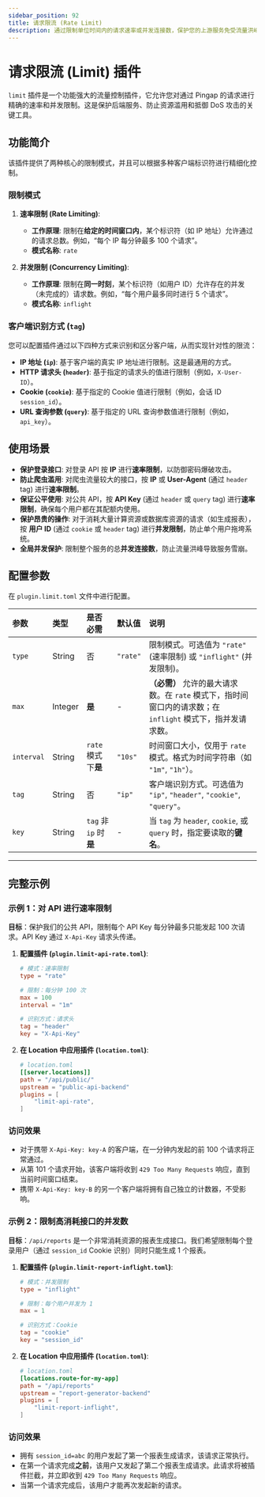 ```yaml
---
sidebar_position: 92
title: 请求限流 (Rate Limit)
description: 通过限制单位时间内的请求速率或并发连接数，保护您的上游服务免受流量洪峰和恶意攻击的影响，确保服务的稳定性和公平性。
---
```


# 请求限流 (Limit) 插件

`limit` 插件是一个功能强大的流量控制插件，它允许您对通过 Pingap 的请求进行精确的速率和并发限制。这是保护后端服务、防止资源滥用和抵御 DoS 攻击的关键工具。

## 功能简介

该插件提供了两种核心的限制模式，并且可以根据多种客户端标识符进行精细化控制。

### 限制模式

1.  **速率限制 (Rate Limiting)**:
    * **工作原理**: 限制在**给定的时间窗口内**，某个标识符（如 IP 地址）允许通过的请求总数。例如，“每个 IP 每分钟最多 100 个请求”。
    * **模式名称**: `rate`

2.  **并发限制 (Concurrency Limiting)**:
    * **工作原理**: 限制在**同一时刻**，某个标识符（如用户 ID）允许存在的并发（未完成的）请求数。例如，“每个用户最多同时进行 5 个请求”。
    * **模式名称**: `inflight`

### 客户端识别方式 (`tag`)

您可以配置插件通过以下四种方式来识别和区分客户端，从而实现针对性的限流：

* **IP 地址 (`ip`)**: 基于客户端的真实 IP 地址进行限制。这是最通用的方式。
* **HTTP 请求头 (`header`)**: 基于指定的请求头的值进行限制（例如，`X-User-ID`）。
* **Cookie (`cookie`)**: 基于指定的 Cookie 值进行限制（例如，会话 ID `session_id`）。
* **URL 查询参数 (`query`)**: 基于指定的 URL 查询参数值进行限制（例如，`api_key`）。

## 使用场景

* **保护登录接口**: 对登录 API 按 **IP** 进行**速率限制**，以防御密码爆破攻击。
* **防止爬虫滥用**: 对爬虫流量较大的接口，按 **IP** 或 **User-Agent** (通过 `header` tag) 进行**速率限制**。
* **保证公平使用**: 对公共 API，按 **API Key** (通过 `header` 或 `query` tag) 进行**速率限制**，确保每个用户都在其配额内使用。
* **保护昂贵的操作**: 对于消耗大量计算资源或数据库资源的请求（如生成报表），按 **用户 ID** (通过 `cookie` 或 `header` tag) 进行**并发限制**，防止单个用户拖垮系统。
* **全局并发保护**: 限制整个服务的总**并发连接数**，防止流量洪峰导致服务雪崩。

## 配置参数

在 `plugin.limit.toml` 文件中进行配置。

| 参数       | 类型    | 是否必需               | 默认值   | 说明                                                                                                        |
| :--------- | :------ | :--------------------- | :------- | :---------------------------------------------------------------------------------------------------------- |
| `type`     | String  | 否                     | `"rate"` | 限制模式。可选值为 `"rate"` (速率限制) 或 `"inflight"` (并发限制)。                                         |
| `max`      | Integer | **是**                 | -        | **（必需）** 允许的最大请求数。在 `rate` 模式下，指时间窗口内的请求数；在 `inflight` 模式下，指并发请求数。 |
| `interval` | String  | `rate` 模式下**是**    | `"10s"`  | 时间窗口大小，仅用于 `rate` 模式。格式为时间字符串（如 `"1m"`, `"1h"`）。                                   |
| `tag`      | String  | 否                     | `"ip"`   | 客户端识别方式。可选值为 `"ip"`, `"header"`, `"cookie"`, `"query"`。                                        |
| `key`      | String  | `tag` 非 `ip` 时**是** | -        | 当 `tag` 为 `header`, `cookie`, 或 `query` 时，指定要读取的**键名**。                                       |

---

## 完整示例

### 示例 1：对 API 进行速率限制

**目标**：保护我们的公共 API，限制每个 API Key 每分钟最多只能发起 100 次请求。API Key 通过 `X-Api-Key` 请求头传递。

1.  **配置插件 (`plugin.limit-api-rate.toml`)**:
    ```toml
    # 模式：速率限制
    type = "rate"

    # 限制：每分钟 100 次
    max = 100
    interval = "1m"

    # 识别方式：请求头
    tag = "header"
    key = "X-Api-Key"
    ```

2.  **在 Location 中应用插件 (`location.toml`)**:
    ```toml
    # location.toml
    [[server.locations]]
    path = "/api/public/"
    upstream = "public-api-backend"
    plugins = [
        "limit-api-rate",
    ]
    ```

### 访问效果
* 对于携带 `X-Api-Key: key-A` 的客户端，在一分钟内发起的前 100 个请求将正常通过。
* 从第 101 个请求开始，该客户端将收到 `429 Too Many Requests` 响应，直到当前时间窗口结束。
* 携带 `X-Api-Key: key-B` 的另一个客户端将拥有自己独立的计数器，不受影响。

### 示例 2：限制高消耗接口的并发数

**目标**：`/api/reports` 是一个非常消耗资源的报表生成接口。我们希望限制每个登录用户（通过 `session_id` Cookie 识别）同时只能生成 1 个报表。

1.  **配置插件 (`plugin.limit-report-inflight.toml`)**:
    ```toml
    # 模式：并发限制
    type = "inflight"

    # 限制：每个用户并发为 1
    max = 1

    # 识别方式：Cookie
    tag = "cookie"
    key = "session_id"
    ```

2.  **在 Location 中应用插件 (`location.toml`)**:
    ```toml
    # location.toml
    [locations.route-for-my-app]
    path = "/api/reports"
    upstream = "report-generator-backend"
    plugins = [
        "limit-report-inflight",
    ]
    ```

### 访问效果
* 拥有 `session_id=abc` 的用户发起了第一个报表生成请求，该请求正常执行。
* 在第一个请求完成**之前**，该用户又发起了第二个报表生成请求。此请求将被插件拦截，并立即收到 `429 Too Many Requests` 响应。
* 当第一个请求完成后，该用户才能再次发起新的请求。